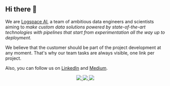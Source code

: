 ## Hi there 👋

We are [Logspace AI](https://logspace.ai/), a team of ambitious data engineers and scientists aiming to *make custom data solutions powered by state-of-the-art technologies with pipelines that start from experimentation all the way up to deployment.*

We believe that the customer should be part of the project development at any moment. That's why our team tasks are always visible, one link per project.

Also, you can follow us on [LinkedIn](https://www.linkedin.com/company/logspace-ai/) and [Medium](https://medium.com/logspace).

<p align="center">
<a href="https://logspace.ai/">
<img src="https://img.shields.io/badge/Web-681DFF?style=for-the-badge&logo=web&logoColor=white" />
</a>
<a href="https://www.linkedin.com/company/logspace-ai">
<img src="https://img.shields.io/badge/LinkedIn-0077B5?style=for-the-badge&logo=linkedin&logoColor=white" />
</a>
<a href="https://medium.com/logspace">
<img src="https://img.shields.io/badge/Medium-FFD606?style=for-the-badge&logo=medium&logoColor=black"/>
</a>
</p>
